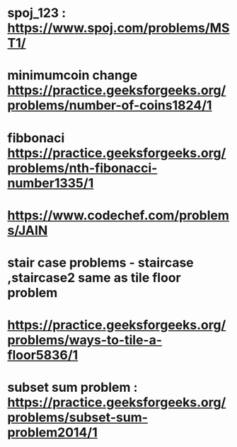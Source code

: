 # spoj_123 : https://www.spoj.com/problems/MST1/
# minimumcoin change https://practice.geeksforgeeks.org/problems/number-of-coins1824/1
# fibbonaci https://practice.geeksforgeeks.org/problems/nth-fibonacci-number1335/1
# https://www.codechef.com/problems/JAIN
# stair case problems  - staircase ,staircase2 same as tile floor problem  
# https://practice.geeksforgeeks.org/problems/ways-to-tile-a-floor5836/1
# subset sum problem : https://practice.geeksforgeeks.org/problems/subset-sum-problem2014/1
